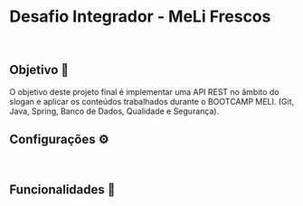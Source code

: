 # Desafio Integrador - MeLi Frescos

<br />

## Objetivo 🚀
O objetivo deste projeto final é implementar uma API REST no âmbito do slogan e aplicar
os conteúdos trabalhados durante o BOOTCAMP MELI. (Git, Java, Spring, Banco de Dados,
Qualidade e Segurança).
<br />


## Configurações ⚙️

<br />

## Funcionalidades 🔧


